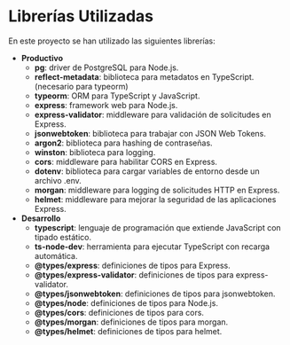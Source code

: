 # Librerías Utilizadas

En este proyecto se han utilizado las siguientes librerías:

- **Productivo**
    - **pg**: driver de PostgreSQL para Node.js.
    - **reflect-metadata**: biblioteca para metadatos en TypeScript. (necesario para typeorm)
    - **typeorm**: ORM para TypeScript y JavaScript.
    - **express**: framework web para Node.js.
    - **express-validator**: middleware para validación de solicitudes en Express.
    - **jsonwebtoken**: biblioteca para trabajar con JSON Web Tokens.
    - **argon2**: biblioteca para hashing de contraseñas.
    - **winston**: biblioteca para logging.
    - **cors**: middleware para habilitar CORS en Express.
    - **dotenv**: biblioteca para cargar variables de entorno desde un archivo .env.
    - **morgan**: middleware para logging de solicitudes HTTP en Express.
    - **helmet**: middleware para mejorar la seguridad de las aplicaciones Express.
- **Desarrollo**
    - **typescript**: lenguaje de programación que extiende JavaScript con tipado estático.
    - **ts-node-dev**: herramienta para ejecutar TypeScript con recarga automática.
    - **@types/express**: definiciones de tipos para Express.
    - **@types/express-validator**: definiciones de tipos para express-validator.
    - **@types/jsonwebtoken**: definiciones de tipos para jsonwebtoken.
    - **@types/node**: definiciones de tipos para Node.js.
    - **@types/cors**: definiciones de tipos para cors.
    - **@types/morgan**: definiciones de tipos para morgan.
    - **@types/helmet**: definiciones de tipos para helmet.
